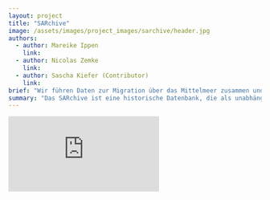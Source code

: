 ```yaml
---
layout: project
title: "SARchive"
image: /assets/images/project_images/sarchive/header.jpg
authors:
  - author: Mareike Ippen
    link:
  - author: Nicolas Zemke
    link:
  - author: Sascha Kiefer (Contributor)
    link:
brief: "Wir führen Daten zur Migration über das Mittelmeer zusammen und machen sie zugänglich."
summary: "Das SARchive ist eine historische Datenbank, die als unabhängige Stelle bestehende Daten verschiedener NGOs zur Migration über das Mittelmeer zusammenführt sowie neue Daten speichert."
---
```


<div class="iframe-container">
    <iframe src="https://www.youtube-nocookie.com/embed/6GYQJrGDRmQ" frameborder="0" allow="accelerometer; autoplay; encrypted-media; gyroscope; picture-in-picture" allowfullscreen></iframe>
</div>
